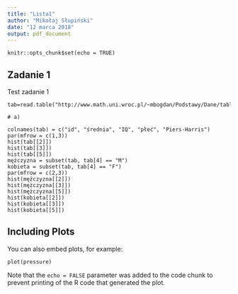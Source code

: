 ```yaml
---
title: "Lista1"
author: "Mikołaj Słupiński"
date: "12 marca 2018"
output: pdf_document
---
```


```{r setup, include=FALSE}
knitr::opts_chunk$set(echo = TRUE)
```

## Zadanie 1

Test zadanie 1
```{r zad1}
tab=read.table("http://www.math.uni.wroc.pl/~mbogdan/Podstawy/Dane/table1_6.TXT")
 
# a)
 
colnames(tab) = c("id", "średnia", "IQ", "płeć", "Piers-Harris")
par(mfrow = c(1,3))
hist(tab[[2]])
hist(tab[[3]])
hist(tab[[5]])
mężczyzna = subset(tab, tab[4] == "M")
kobieta = subset(tab, tab[4] == "F")
par(mfrow = c(2,3))
hist(mężczyzna[[2]])
hist(mężczyzna[[3]])
hist(mężczyzna[[5]])
hist(kobieta[[2]])
hist(kobieta[[3]])
hist(kobieta[[5]])
```

## Including Plots

You can also embed plots, for example:

```{r pressure, echo=FALSE}
plot(pressure)
```

Note that the `echo = FALSE` parameter was added to the code chunk to prevent printing of the R code that generated the plot.
